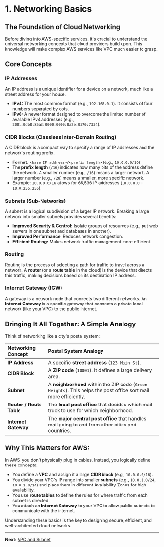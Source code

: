 # 1. Networking Basics

## The Foundation of Cloud Networking

Before diving into AWS-specific services, it's crucial to understand the universal networking concepts that cloud providers build upon. This knowledge will make complex AWS services like VPC much easier to grasp.

## Core Concepts

### IP Addresses
An IP address is a unique identifier for a device on a network, much like a street address for your house.
- **IPv4:** The most common format (e.g., `192.168.0.1`). It consists of four numbers separated by dots.
- **IPv6:** A newer format designed to overcome the limited number of available IPv4 addresses (e.g., `2001:0db8:85a3:0000:0000:8a2e:0370:7334`).

### CIDR Blocks (Classless Inter-Domain Routing)
A CIDR block is a compact way to specify a range of IP addresses and the network's routing prefix.
- **Format:** `<base IP address>/<prefix length>` (e.g., `10.0.0.0/16`)
- The **prefix length** (`/16`) indicates how many bits of the address define the network. A smaller number (e.g., `/16`) means a larger network. A larger number (e.g., `/28`) means a smaller, more specific network.
- Example: `10.0.0.0/16` allows for 65,536 IP addresses (`10.0.0.0` - `10.0.255.255`).

### Subnets (Sub-Networks)
A subnet is a logical subdivision of a larger IP network. Breaking a large network into smaller subnets provides several benefits:
- **Improved Security & Control:** Isolate groups of resources (e.g., put web servers in one subnet and databases in another).
- **Improved Performance:** Reduces network congestion.
- **Efficient Routing:** Makes network traffic management more efficient.

### Routing
Routing is the process of selecting a path for traffic to travel across a network. A **router** (or a **route table** in the cloud) is the device that directs this traffic, making decisions based on its destination IP address.

### Internet Gateway (IGW)
A gateway is a network node that connects two different networks. An **Internet Gateway** is a specific gateway that connects a private local network (like your VPC) to the public internet.

## Bringing It All Together: A Simple Analogy

Think of networking like a city's postal system:

| Networking Concept | Postal System Analogy |
| :--- | :--- |
| **IP Address** | A specific **street address** (`123 Main St`). |
| **CIDR Block** | A **ZIP code** (`10001`). It defines a large delivery area. |
| **Subnet** | A **neighborhood** within the ZIP code (`Green Heights`). This helps the post office sort mail more efficiently. |
| **Router / Route Table** | The **local post office** that decides which mail truck to use for which neighborhood. |
| **Internet Gateway** | The **major central post office** that handles mail going to and from other cities and countries. |

## Why This Matters for AWS:

In AWS, you don't physically plug in cables. Instead, you logically define these concepts:
- You define a **VPC** and assign it a large **CIDR block** (e.g., `10.0.0.0/16`).
- You divide your VPC's IP range into smaller **subnets** (e.g., `10.0.1.0/24`, `10.0.2.0/24`) and place them in different Availability Zones for high availability.
- You use **route tables** to define the rules for where traffic from each subnet is directed.
- You attach an **Internet Gateway** to your VPC to allow public subnets to communicate with the internet.

Understanding these basics is the key to designing secure, efficient, and well-architected cloud networks.

---

**Next:** [VPC and Subnet](./02-vpc-and-subnet.md)
